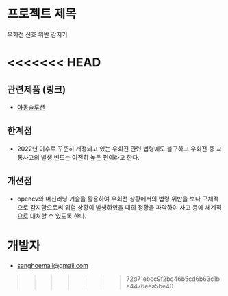 프로젝트 제목
=============

우회전 신호 위반 감지기 

<<<<<<< HEAD
=======
## 관련제품 (링크)
- [아몽솔루션](http://www.among.co.kr/ko/road/control.php)

## 한계점 
- 2022년 이후로 꾸준히 개정되고 있는 우회전 관련 법령에도 불구하고 우회전 중 교통사고의 발생 빈도는 여전히 높은 편이라고 한다.

## 개선점
- opencv와 머신러닝 기술을 활용하여 우회전 상황에서의 법령 위반을 보다 구체적으로 감지함으로써 위험 상황이 발생하였을 때의 정황을 파악하여 사고 등에 체계적으로 대처할 수 있도록 한다.

# 개발자
- sanghoemail@gmail.com 
>>>>>>> 72d71ebcc9f2bc46b5cd6b63c1be4476eea5be40
